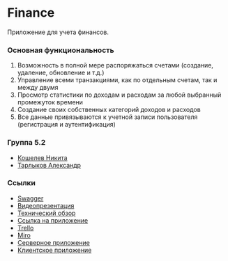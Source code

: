 # Finance
Приложение для учета финансов. 

### Основная функциональность
1. Возможность в полной мере распоряжаться счетами (создание, удаление, обновление и т.д.)
2. Управление всеми транзакциями, как по отдельным счетам, так и между двумя
3. Просмотр статистики по доходам и расходам за любой выбранный промежуток времени
4. Создание своих собственных категорий доходов и расходов
5. Все данные привязываются к учетной записи пользователя (регистрация и аутентификация)
### Группа 5.2
* [Кошелев Никита](https://github.com/KoshelevNik)
*  [Тарлыков Александр](https://github.com/AlexTarlykov)
### Ссылки
* [Swagger](https://app.swaggerhub.com/apis/N89050535317_1/Finance/1.0.0)
* [Видеопрезентация](https://drive.google.com/file/d/1cvdZOTPIeejNuHHXl_NLt-QSv_V7apTr/view?usp=share_link)
* [Технический обзор](https://drive.google.com/file/d/1as5nSRfFC5GKqcxlJQnpDIJybRozvee1/view?usp=sharing)
* [Ссылка на приложение](http://92.255.79.160:8081/login)
* [Trello](https://trello.com/invite/b/TCsvcVWy/ATTId222c7da42b4f01559f56078736ee72f5F1E3858/finance)
* [Miro](https://miro.com/app/board/uXjVPLFvFyU=/?share_link_id=103691116269)
* [Серверное приложение](https://github.com/KoshelevNik/FinanceServer)
* [Клиентское приложение](https://github.com/KoshelevNik/FinanceFrontend)
